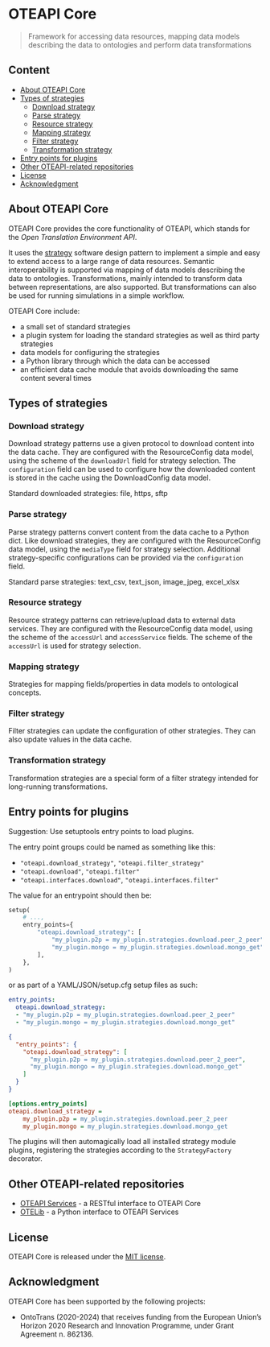 # OTEAPI Core
> Framework for accessing data resources, mapping data models describing the data to ontologies and perform data transformations

## Content
* [About OTEAPI Core](#about-oteapi-core)
* [Types of strategies](#types-of-strategies)
  * [Download strategy](#download-strategy)
  * [Parse strategy](#parse-strategy)
  * [Resource strategy](#resource-strategy)
  * [Mapping strategy](#mappping-strategy)
  * [Filter strategy](#filter-strategy)
  * [Transformation strategy](#transformation-strategy)
* [Entry points for plugins](#entry-points-for-plugins)
* [Other OTEAPI-related repositories](#other-oteapi-related-repositories)
* [License](#license)
* [Acknowledgment](#acknowledgement)


## About OTEAPI Core
OTEAPI Core provides the core functionality of OTEAPI, which stands for the *Open Translation Environment API*.


It uses the [strategy](https://en.wikipedia.org/wiki/Strategy_pattern) software design pattern to implement a simple and easy to extend access to a large range of data resources.
Semantic interoperability is supported via mapping of data models describing the data to ontologies.
Transformations, mainly intended to transform data between representations, are also supported.  But transformations can also be used for running simulations in a simple workflow.

OTEAPI Core include:
- a small set of standard strategies
- a plugin system for loading the standard strategies as well as third party strategies
- data models for configuring the strategies
- a Python library through which the data can be accessed
- an efficient data cache module that avoids downloading the same content several times


## Types of strategies

### Download strategy
Download strategy patterns use a given protocol to download content into the data cache.  They are configured with the ResourceConfig data model, using the scheme of the
`downloadUrl` field for strategy selection.  The `configuration` field can be used to configure how the downloaded content is stored in the cache using the DownloadConfig data model.

Standard downloaded strategies: file, https, sftp


### Parse strategy
Parse strategy patterns convert content from the data cache to a Python dict. Like download strategies, they are configured with the ResourceConfig data model, using the
`mediaType` field for strategy selection.  Additional strategy-specific configurations can be provided via the `configuration` field.

Standard parse strategies: text_csv, text_json, image_jpeg, excel_xlsx


### Resource strategy
Resource strategy patterns can retrieve/upload data to external data services.  They are configured with the ResourceConfig data model, using the scheme of the `accessUrl` and `accessService` fields.  The scheme of the `accessUrl` is used for strategy selection.


### Mapping strategy
Strategies for mapping fields/properties in data models to ontological concepts.


### Filter strategy
Filter strategies can update the configuration of other strategies.  They can also update values in the data cache.


### Transformation strategy
Transformation strategies are a special form of a filter strategy intended for long-running transformations.


## Entry points for plugins

Suggestion: Use setuptools entry points to load plugins.

The entry point groups could be named as something like this:

- `"oteapi.download_strategy"`, `"oteapi.filter_strategy"`
- `"oteapi.download"`, `"oteapi.filter"`
- `"oteapi.interfaces.download"`, `"oteapi.interfaces.filter"`

The value for an entrypoint should then be:

```python
setup(
    # ...,
    entry_points={
        "oteapi.download_strategy": [
            "my_plugin.p2p = my_plugin.strategies.download.peer_2_peer",
            "my_plugin.mongo = my_plugin.strategies.download.mongo_get",
        ],
    },
)
```

or as part of a YAML/JSON/setup.cfg setup files as such:

```yaml
entry_points:
  oteapi.download_strategy:
  - "my_plugin.p2p = my_plugin.strategies.download.peer_2_peer"
  - "my_plugin.mongo = my_plugin.strategies.download.mongo_get"
```

```json
{
  "entry_points": {
    "oteapi.download_strategy": [
      "my_plugin.p2p = my_plugin.strategies.download.peer_2_peer",
      "my_plugin.mongo = my_plugin.strategies.download.mongo_get"
    ]
  }
}
```

```ini
[options.entry_points]
oteapi.download_strategy =
    my_plugin.p2p = my_plugin.strategies.download.peer_2_peer
    my_plugin.mongo = my_plugin.strategies.download.mongo_get
```

The plugins will then automagically load all installed strategy module plugins, registering the strategies according to the `StrategyFactory` decorator.



## Other OTEAPI-related repositories
* [OTEAPI Services](https://github.com/EMMC-ASBL/oteapi-services) - a RESTful interface to OTEAPI Core
* [OTELib](https://github.com/EMMC-ASBL/oteapi-services) - a Python interface to OTEAPI Services


## License
OTEAPI Core is released under the [MIT license](https://github.com/EMMC-ASBL/oteapi-core/blob/master/LICENSE).



## Acknowledgment
OTEAPI Core has been supported by the following projects:

* OntoTrans (2020-2024) that receives funding from the European Union’s Horizon 2020 Research and Innovation Programme, under Grant Agreement n. 862136.

